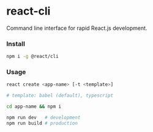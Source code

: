 # react-cli
Command line interface for rapid React.js development.

### Install
```sh
npm i -g @react/cli
```

### Usage
```sh
react create <app-name> [-t <template>]

# template: babel (default), typescript

cd app-name && npm i

npm run dev   # development
npm run build # production
```
